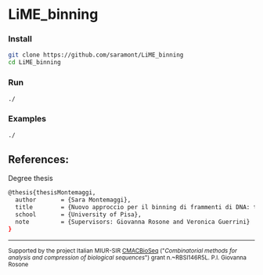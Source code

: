 # LiME_binning



### Install

```sh
git clone https://github.com/saramont/LiME_binning
cd LiME_binning
```

### Run
```sh
./
```

### Examples
```sh
./
```


## References:

Degree thesis
```sh
@thesis{thesisMontemaggi,
  author       = {Sara Montemaggi}, 
  title        = {Nuovo approccio per il binning di frammenti di DNA: teoria ed esperimenti},
  school       = {University of Pisa},
  note         = {Supervisors: Giovanna Rosone and Veronica Guerrini}
}
```

---
<small> Supported by the project Italian MIUR-SIR [CMACBioSeq][240fb5f5] ("_Combinatorial methods for analysis and compression of biological sequences_") grant n.~RBSI146R5L. P.I. Giovanna Rosone</small>

[240fb5f5]: http://pages.di.unipi.it/rosone/CMACBioSeq.html

